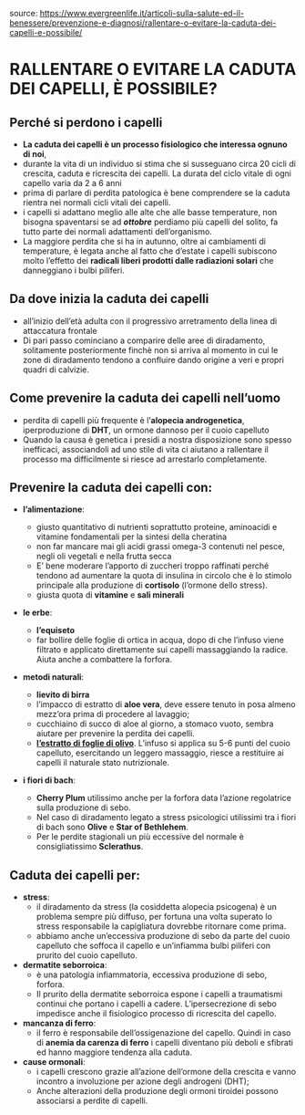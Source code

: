 source: https://www.evergreenlife.it/articoli-sulla-salute-ed-il-benessere/prevenzione-e-diagnosi/rallentare-o-evitare-la-caduta-dei-capelli-e-possibile/

# RALLENTARE O EVITARE LA CADUTA DEI CAPELLI, È POSSIBILE?

## Perché si perdono i capelli

- **La caduta dei capelli è un processo fisiologico che interessa ognuno di noi**, 
- durante la vita di un individuo si stima che si susseguano circa 20 cicli di crescita, caduta e ricrescita dei capelli. La durata del ciclo vitale di ogni capello varia da 2 a 6 anni 
- prima di parlare di perdita patologica è bene comprendere se la caduta rientra nei normali cicli vitali dei capelli.
- i capelli si adattano meglio alle alte che alle basse temperature, non bisogna spaventarsi se ad **_ottobre_** perdiamo più capelli del solito, fa tutto parte dei normali adattamenti dell’organismo.
- La maggiore perdita che si ha in autunno, oltre ai cambiamenti di temperature, è legata anche al fatto che d’estate i capelli subiscono molto l’effetto dei **radicali liberi prodotti dalle radiazioni solari** che danneggiano i bulbi piliferi.

## Da dove inizia la caduta dei capelli

- all’inizio dell’età adulta con il progressivo arretramento della linea di attaccatura frontale
- Di pari passo cominciano a comparire delle aree di diradamento, solitamente posteriormente finchè non si arriva al momento in cui le zone di diradamento tendono a confluire dando origine a veri e propri quadri di calvizie.

## Come prevenire la caduta dei capelli nell’uomo

- perdita di capelli più frequente è l’**alopecia androgenetica**, iperproduzione di **DHT**, un ormone dannoso per il cuoio capelluto 
- Quando la causa è genetica i presidi a nostra disposizione sono spesso inefficaci, associandoli ad uno stile di vita ci aiutano a rallentare il processo ma difficilmente si riesce ad arrestarlo completamente.


## Prevenire la caduta dei capelli con:

-   **l’alimentazione**: 
	-   giusto quantitativo di nutrienti soprattutto proteine, aminoacidi e vitamine fondamentali per la sintesi della cheratina 
	- non far mancare mai gli acidi grassi omega-3 contenuti nel pesce, negli oli vegetali e nella frutta secca
	- E’ bene moderare l’apporto di zuccheri troppo raffinati perché tendono ad aumentare la quota di insulina in circolo che è lo stimolo principale alla produzione di **cortisolo** (l’ormone dello stress).
	- giusta quota di **vitamine**  e **sali minerali**
	
-   **le erbe**:
	- **l’equiseto**
	- far bollire delle foglie di ortica in acqua, dopo di che l’infuso viene filtrato e applicato direttamente sui capelli massaggiando la radice. Aiuta anche a combattere la forfora.
-   **metodi naturali**: 
	- **lievito di birra**
	- l’impacco di estratto di **aloe vera**, deve essere tenuto in posa almeno mezz’ora prima di procedere al lavaggio;
	- cucchiaino di succo di aloe al giorno, a stomaco vuoto, sembra aiutare per prevenire la perdita dei capelli. 
	- [**l’estratto di foglie di olivo**](https://www.evergreenlife.it/mediterranean_secret/trattamento-preventivo-anticaduta/). L’infuso si applica su 5-6 punti del cuoio capelluto, esercitando un leggero massaggio, riesce a restituire ai capelli il naturale stato nutrizionale.
-   **i fiori di bach**: 
	- **Cherry Plum** utilissimo anche per la forfora data l’azione regolatrice sulla produzione di sebo. 
	- Nel caso di diradamento legato a stress psicologici utilissimi tra i fiori di bach sono **Olive** e **Star of Bethlehem**. 
	- Per le perdite stagionali un più eccessive del normale è consigliatissimo **Sclerathus**.

## Caduta dei capelli per:

- **stress**:
	- il diradamento da stress (la cosiddetta alopecia psicogena) è un problema sempre più diffuso, per fortuna una volta superato lo stress responsabile la capigliatura dovrebbe ritornare come prima. 
	- abbiamo anche un’eccessiva produzione di sebo da parte del cuoio capelluto che soffoca il capello e un’infiamma bulbi piliferi con prurito del cuoio capelluto.
- **dermatite seborroica**: 
	- è una patologia infiammatoria, eccessiva produzione di sebo, forfora. 
	- Il prurito della dermatite seborroica espone i capelli a traumatismi continui che portano i capelli a cadere. L’ipersecrezione di sebo impedisce anche il fisiologico processo di ricrescita del capello.
- **mancanza di ferro**:  
	- il ferro è responsabile dell’ossigenazione del capello. Quindi in caso di **anemia da carenza di ferro** i capelli diventano più deboli e sfibrati ed hanno maggiore tendenza alla caduta.
- **cause ormonali**:
	- i capelli crescono grazie all’azione dell’ormone della crescita e vanno incontro a involuzione per azione degli androgeni (DHT);
	- Anche alterazioni della produzione degli ormoni tiroidei possono associarsi a perdite di capelli. 